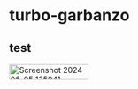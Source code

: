 # turbo-garbanzo
## test
<img width="143" height="28" alt="Screenshot 2024-06-05 125941" src="https://github.com/user-attachments/assets/efa0200e-d180-4dbb-8e43-386cec5f1a8b" />
